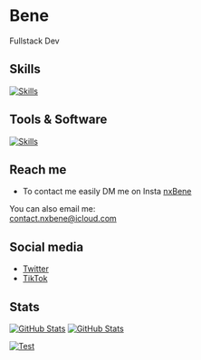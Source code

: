 # Bene

Fullstack Dev

## Skills
[![Skills](https://skillicons.dev/icons?i=nodejs,typescript,html,css,js,php,swift)](https://github.com/nxBene)

## Tools & Software
[![Skills](https://skillicons.dev/icons?i=vscode,idea,github,codepen,replit,git,discord,bots)](https://github.com/nxBene)

## Reach me

- To contact me easily DM me on Insta [nxBene](https://www.instagram.com/nxbene/)

You can also email me:<br>
[contact.nxbene@icloud.com](mailto:contact.nxbene@icloud.com)


## Social media
- [Twitter](https://twitter.com/AlphaBMJy)
- [TikTok](https://www.tiktok.com/@alphabmjy)

## Stats
[![GitHub Stats](https://github-stats.qrpx.link/api/top-langs/?username=nxBene&langs_count=5)](https://github.com/nxBene)
[![GitHub Stats](https://github-stats.qrpx.link/api?username=nxBene&count_private=true&show_icons=true&include_all_commits=true&hide_border=true)](https://github.com/nxBene)


[![Test](https://skillicons.dev/icons?i=aws,bootstrap,c,css,discordjs,git,github,gitlab,html,idea,js,mysql,nodejs,notion,npm,php,react,swift,visualstudio,vscode)](https://github.com/nxBene)

